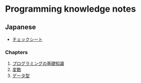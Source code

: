 # Programming knowledge notes

## Japanese

- [チェックシート](/note/programming/checksheet.ja.md)

### Chapters

1. [プログラミングの基礎知識](/note/programming/chapters/01_basic_knowledge_of_programming.ja.md)
1. [変数](/note/programming/chapters/02_variable.ja.md)
1. [データ型](/note/programming/chapters/03_data_type.ja.md)
